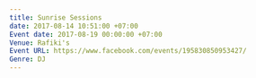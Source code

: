 ```yaml
---
title: Sunrise Sessions
date: 2017-08-14 10:51:00 +07:00
Event date: 2017-08-19 00:00:00 +07:00
Venue: Rafiki's
Event URL: https://www.facebook.com/events/195830850953427/
Genre: DJ
---
```


